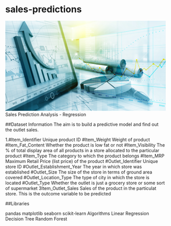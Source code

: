 # sales-predictions
![](https://github.com/JobinJose9660/sales-predictions/blob/main/sales-prediction-social-media.png)
 Sales Prediction Analysis - Regression
 
 
 
 
##Dataset Information
 The aim is to build a predictive model and find out the outlet sales.
 
1.#Item_Identifier 	Unique product ID
#Item_Weight 	Weight of product
#Item_Fat_Content 	Whether the product is low fat or not
#Item_Visibility 	The % of total display area of all products in a store allocated to the particular product
#Item_Type 	The category to which the product belongs
#Item_MRP 	Maximum Retail Price (list price) of the product
#Outlet_Identifier 	Unique store ID
#Outlet_Establishment_Year 	The year in which store was established
#Outlet_Size 	The size of the store in terms of ground area covered
#Outlet_Location_Type 	The type of city in which the store is located
#Outlet_Type 	Whether the outlet is just a grocery store or some sort of supermarket
3Item_Outlet_Sales 	Sales of the product in the particulat store. This is the outcome variable to be predicted



##Libraries

pandas
matplotlib
seaborn
scikit-learn
Algorithms
Linear Regression
Decision Tree
Random Forest



